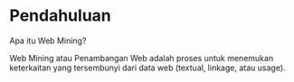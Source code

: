 # Pendahuluan

Apa itu Web Mining?

Web Mining atau Penambangan Web adalah proses untuk menemukan keterkaitan yang tersembunyi dari data web (textual, linkage, atau usage).

```{tableofcontents}

```
